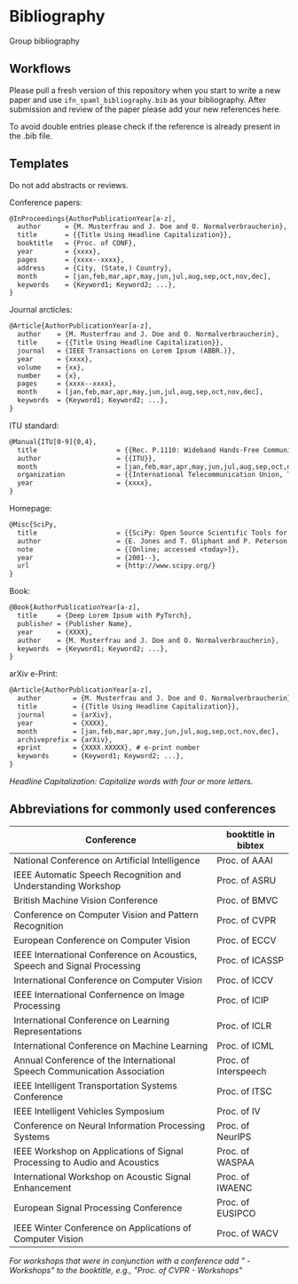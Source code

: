 # Bibliography
Group bibliography

## Workflows
Please pull a fresh version of this repository when you start to write a new paper and use `ifn_spaml_bibliography.bib` as your bibliography. After submission and review of the paper please add your new references here. 

To avoid double entries please check if the reference is already present in the .bib file. 

## Templates
Do not add abstracts or reviews.

Conference papers:
```LaTeX
@InProceedings{AuthorPublicationYear[a-z],
  author      = {M. Musterfrau and J. Doe and O. Normalverbraucherin},
  title       = {{Title Using Headline Capitalization}},
  booktitle   = {Proc. of CONF},
  year        = {xxxx},
  pages       = {xxxx--xxxx},
  address     = {City, (State,) Country},
  month       = [jan,feb,mar,apr,may,jun,jul,aug,sep,oct,nov,dec],
  keywords    = {Keyword1; Keyword2; ...},
}
```

Journal arcticles:
```LaTeX
@Article{AuthorPublicationYear[a-z],
  author    = {M. Musterfrau and J. Doe and O. Normalverbraucherin},
  title     = {{Title Using Headline Capitalization}},
  journal 	= {IEEE Transactions on Lorem Ipsum (ABBR.)},
  year      = {xxxx},
  volume    = {xx},
  number    = {x},
  pages     = {xxxx--xxxx},
  month     = [jan,feb,mar,apr,may,jun,jul,aug,sep,oct,nov,dec],
  keywords  = {Keyword1; Keyword2; ...},
}
```

ITU standard:
```LaTeX
@Manual{ITU[0-9]{0,4},
  title                    = {{Rec. P.1110: Wideband Hands-Free Communication in Motor Vehicles}},
  author                   = {{ITU}},
  month                    = [jan,feb,mar,apr,may,jun,jul,aug,sep,oct,nov,dec],
  organization             = {{International Telecommunication Union, Telecommunication Standardization Sector (ITU-T)}},
  year                     = {xxxx},
}
```

Homepage:
```LaTeX
@Misc{SciPy,
  title                    = {{SciPy: Open Source Scientific Tools for Python}},
  author                   = {E. Jones and T. Oliphant and P. Peterson and others},
  note                     = {[Online; accessed <today>]},
  year                     = {2001--},
  url                      = {http://www.scipy.org/}
}
```

Book:
```LaTeX
@Book{AuthorPublicationYear[a-z],
  title     = {Deep Lorem Ipsum with PyTorch},
  publisher = {Publisher Name},
  year      = {XXXX},
  author    = {M. Musterfrau and J. Doe and O. Normalverbraucherin},
  keywords  = {Keyword1; Keyword2; ...},
}
```
arXiv e-Print:
```LaTeX
@Article{AuthorPublicationYear[a-z],
  author        = {M. Musterfrau and J. Doe and O. Normalverbraucherin},
  title         = {{Title Using Headline Capitalization}},
  journal       = {arXiv},
  year          = {XXXX},
  month         = [jan,feb,mar,apr,may,jun,jul,aug,sep,oct,nov,dec],
  archiveprefix = {arXiv},
  eprint        = {XXXX.XXXXX}, # e-print number
  keywords      = {Keyword1; Keyword2; ...},
}
```
*Headline Capitalization: Capitalize words with four or more letters.*

## Abbreviations for commonly used conferences
| Conference                                                               | booktitle in bibtex  |
| ------------------------------------------------------------------------ | -------------------- |
| National Conference on Artificial Intelligence                           | Proc. of AAAI        |
| IEEE Automatic Speech Recognition and Understanding Workshop             | Proc. of ASRU        | 
| British Machine Vision Conference                                        | Proc. of BMVC        | 
| Conference on Computer Vision and Pattern Recognition                    | Proc. of CVPR        |
| European Conference on Computer Vision                                   | Proc. of ECCV        |
| IEEE International Conference on Acoustics, Speech and Signal Processing | Proc. of ICASSP      |
| International Conference on Computer Vision                              | Proc. of ICCV        |
| IEEE International Confernence on Image Processing                       | Proc. of ICIP        |
| International Conference on Learning Representations                     | Proc. of ICLR        |
| International Conference on Machine Learning                             | Proc. of ICML        |
| Annual Conference of the International Speech Communication Association  | Proc. of Interspeech |
| IEEE Intelligent Transportation Systems Conference                       | Proc. of ITSC        |
| IEEE Intelligent Vehicles Symposium                                      | Proc. of IV          |
| Conference on Neural Information Processing Systems                      | Proc. of NeurIPS     |
| IEEE Workshop on Applications of Signal Processing to Audio and Acoustics| Proc. of WASPAA      |
| International Workshop on Acoustic Signal Enhancement                    | Proc. of IWAENC      |
| European Signal Processing Conference                                    | Proc. of EUSIPCO     |
| IEEE Winter Conference on Applications of Computer Vision                | Proc. of WACV        |


*For workshops that were in conjunction with a conference add " - Workshops" to the booktitle, e.g., "Proc. of CVPR - Workshops"*


